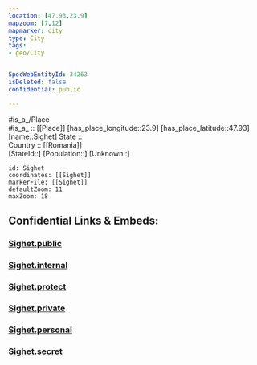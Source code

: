 ```yaml
---
location: [47.93,23.9] 
mapzoom: [7,12] 
mapmarker: city 
type: City
tags:
- geo/City


SpocWebEntityId: 34263
isDeleted: false
confidential: public

---
```

#is_a_/Place  
#is_a_ :: [[Place]] 
[has_place_longitude::23.9] 
[has_place_latitude::47.93] 
[name::Sighet] 
State ::  
Country :: [[Romania]]  
[StateId::] 
[Population::] 
[Unknown::] 


```leaflet
id: Sighet
coordinates: [[Sighet]] 
markerFile: [[Sighet]] 
defaultZoom: 11 
maxZoom: 18
```


## Confidential Links & Embeds: 

### [Sighet.public](/_public/\Earth\Continent\Europe\Europe~East\Romania\Regions~Romania\Romania~Nord-Vest\Maramures\CitySighet.public.md) 

### [Sighet.internal](/_internal/\Earth\Continent\Europe\Europe~East\Romania\Regions~Romania\Romania~Nord-Vest\Maramures\CitySighet.internal.md) 

### [Sighet.protect](/_protect/\Earth\Continent\Europe\Europe~East\Romania\Regions~Romania\Romania~Nord-Vest\Maramures\CitySighet.protect.md) 

### [Sighet.private](/_private/\Earth\Continent\Europe\Europe~East\Romania\Regions~Romania\Romania~Nord-Vest\Maramures\CitySighet.private.md) 

### [Sighet.personal](/_personal/\Earth\Continent\Europe\Europe~East\Romania\Regions~Romania\Romania~Nord-Vest\Maramures\CitySighet.personal.md) 

### [Sighet.secret](/_secret/\Earth\Continent\Europe\Europe~East\Romania\Regions~Romania\Romania~Nord-Vest\Maramures\CitySighet.secret.md)

